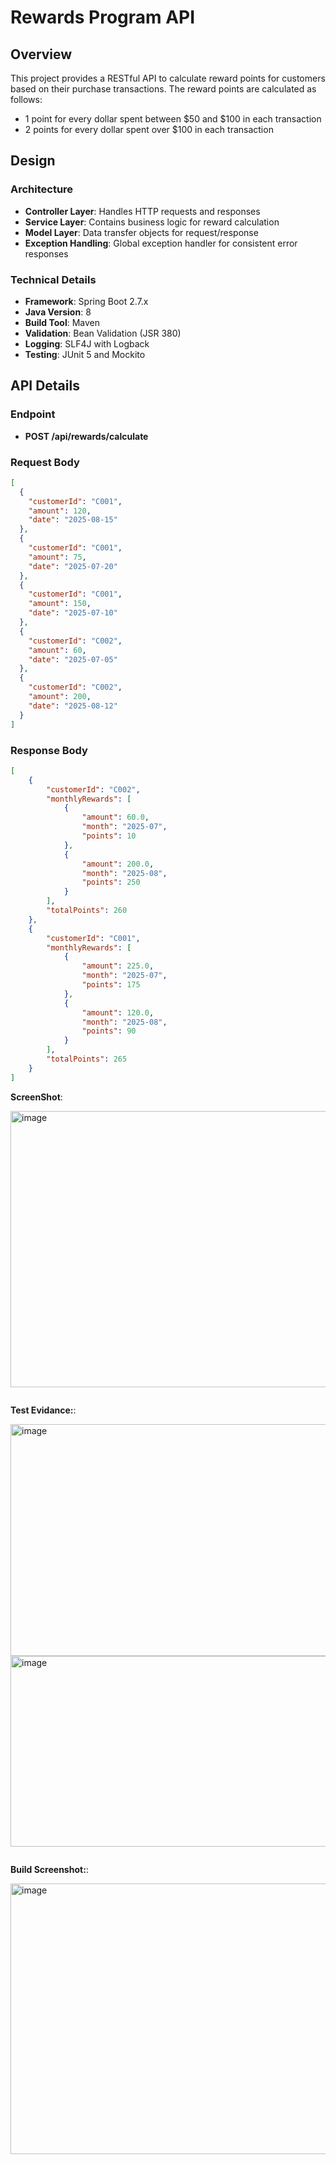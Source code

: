 # Rewards Program API

## Overview
This project provides a RESTful API to calculate reward points for customers based on their purchase transactions. The reward points are calculated as follows:
- 1 point for every dollar spent between $50 and $100 in each transaction
- 2 points for every dollar spent over $100 in each transaction

## Design
### Architecture
- **Controller Layer**: Handles HTTP requests and responses
- **Service Layer**: Contains business logic for reward calculation
- **Model Layer**: Data transfer objects for request/response
- **Exception Handling**: Global exception handler for consistent error responses

### Technical Details
- **Framework**: Spring Boot 2.7.x
- **Java Version**: 8
- **Build Tool**: Maven
- **Validation**: Bean Validation (JSR 380)
- **Logging**: SLF4J with Logback
- **Testing**: JUnit 5 and Mockito

## API Details
### Endpoint
- **POST /api/rewards/calculate**

### Request Body
```json
[
  {
    "customerId": "C001",
    "amount": 120,
    "date": "2025-08-15"
  },
  {
    "customerId": "C001",
    "amount": 75,
    "date": "2025-07-20"
  },
  {
    "customerId": "C001",
    "amount": 150,
    "date": "2025-07-10"
  },
  {
    "customerId": "C002",
    "amount": 60,
    "date": "2025-07-05"
  },
  {
    "customerId": "C002",
    "amount": 200,
    "date": "2025-08-12"
  }
]
```
### Response Body
```json
[
    {
        "customerId": "C002",
        "monthlyRewards": [
            {
                "amount": 60.0,
                "month": "2025-07",
                "points": 10
            },
            {
                "amount": 200.0,
                "month": "2025-08",
                "points": 250
            }
        ],
        "totalPoints": 260
    },
    {
        "customerId": "C001",
        "monthlyRewards": [
            {
                "amount": 225.0,
                "month": "2025-07",
                "points": 175
            },
            {
                "amount": 120.0,
                "month": "2025-08",
                "points": 90
            }
        ],
        "totalPoints": 265
    }
]
```
**ScreenShot**:


<img width="638" height="442" alt="image" src="https://github.com/user-attachments/assets/cb318102-f233-4add-aaef-3ed69c4030ca" />

```
```
**Test Evidance:**:

<img width="897" height="371" alt="image" src="https://github.com/user-attachments/assets/71d858ec-e806-4e7c-8621-b19757295175" />


<img width="909" height="305" alt="image" src="https://github.com/user-attachments/assets/5bc7d33c-fc96-44a2-9823-08caaf79fad8" />

```
```
**Build Screenshot:**:

<img width="660" height="433" alt="image" src="https://github.com/user-attachments/assets/436557ec-2470-40c9-b6fa-e18c7a7a21f8" />




